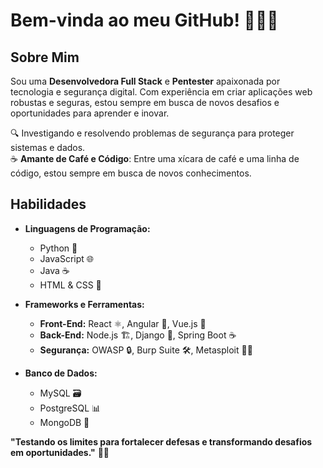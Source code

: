 # Bem-vinda ao meu GitHub! 👩‍💻✨

## Sobre Mim

Sou uma **Desenvolvedora Full Stack** e **Pentester** apaixonada por tecnologia e segurança digital. Com experiência em criar aplicações web robustas e seguras, estou sempre em busca de novos desafios e oportunidades para aprender e inovar.
  
🔍 Investigando e resolvendo problemas de segurança para proteger sistemas e dados.  
☕ **Amante de Café e Código**: Entre uma xícara de café e uma linha de código, estou sempre em busca de novos conhecimentos.

## Habilidades

- **Linguagens de Programação:**  
  - Python 🐍
  - JavaScript 🌐
  - Java ☕
  - HTML & CSS 🎨

- **Frameworks e Ferramentas:**  
  - **Front-End:** React ⚛️, Angular 🌟, Vue.js 🌿  
  - **Back-End:** Node.js 🏗️, Django 🐍, Spring Boot ☕  
  - **Segurança:** OWASP 🔒, Burp Suite 🛠️, Metasploit 🕵️‍♀️  

- **Banco de Dados:**  
  - MySQL 🗃️
  - PostgreSQL 📊
  - MongoDB 🍃

**"Testando os limites para fortalecer defesas e transformando desafios em oportunidades."** 🚀🔐
